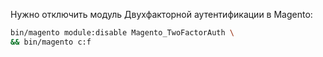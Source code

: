 Нужно отключить модуль Двухфакторной аутентификации в Magento:
```bash
bin/magento module:disable Magento_TwoFactorAuth \
&& bin/magento c:f
```
